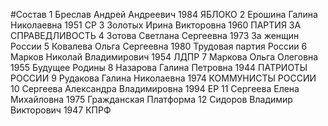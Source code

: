 #Состав
1 Бреслав Андрей Андреевич 1984 ЯБЛОКО
2 Ерошина Галина Николаевна 1951 СР
3 Золотых Ирина Викторовна 1960 ПАРТИЯ ЗА СПРАВЕДЛИВОСТЬ
4 Зотова Светлана Сергеевна 1973 За женщин России
5 Ковалева Ольга Сергеевна 1980 Трудовая партия России
6 Марков Николай Владимирович 1954 ЛДПР
7 Маркова Ольга Олеговна 1955 Будущее Родины
8 Назарова Галина Петровна 1944 ПАТРИОТЫ РОССИИ
9 Рудакова Галина Николаевна 1974 КОММУНИСТЫ РОССИИ
10 Сергеева Александра Владимировна 1994 ЕР
11 Сергеева Елена Михайловна 1975 Гражданская Платформа
12 Сидоров Владимир Викторович 1947 КПРФ

